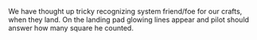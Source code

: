 We have thought up tricky recognizing system friend/foe for our crafts, when they land.
On the landing pad glowing lines appear and pilot should answer how many square he counted.

